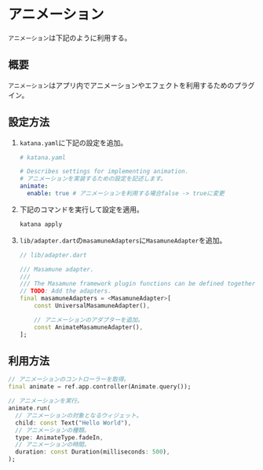 # アニメーション

`アニメーション`は下記のように利用する。

## 概要

`アニメーション`はアプリ内でアニメーションやエフェクトを利用するためのプラグイン。

## 設定方法

1. `katana.yaml`に下記の設定を追加。

    ```yaml
    # katana.yaml

    # Describes settings for implementing animation.
    # アニメーションを実装するための設定を記述します。
    animate:
      enable: true # アニメーションを利用する場合false -> trueに変更
    ```

2. 下記のコマンドを実行して設定を適用。

    ```bash
    katana apply
    ```

3. `lib/adapter.dart`の`masamuneAdapters`に`MasamuneAdapter`を追加。

    ```dart
    // lib/adapter.dart

    /// Masamune adapter.
    ///
    /// The Masamune framework plugin functions can be defined together.
    // TODO: Add the adapters.
    final masamuneAdapters = <MasamuneAdapter>[
        const UniversalMasamuneAdapter(),

        // アニメーションのアダプターを追加。
        const AnimateMasamuneAdapter(),
    ];
    ```

## 利用方法

```dart
// アニメーションのコントローラーを取得。
final animate = ref.app.controller(Animate.query());

// アニメーションを実行。
animate.run(
  // アニメーションの対象となるウィジェット。
  child: const Text("Hello World"),
  // アニメーションの種類。
  type: AnimateType.fadeIn,
  // アニメーションの時間。
  duration: const Duration(milliseconds: 500),
);
```
